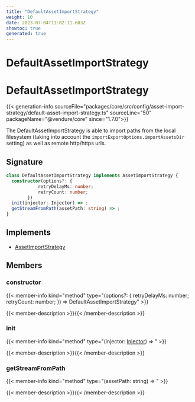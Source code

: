 ```yaml
---
title: "DefaultAssetImportStrategy"
weight: 10
date: 2023-07-04T11:02:11.683Z
showtoc: true
generated: true
---
```

<!-- This file was generated from the Vendure source. Do not modify. Instead, re-run the "docs:build" script -->

# DefaultAssetImportStrategy
<div class="symbol">


# DefaultAssetImportStrategy

{{< generation-info sourceFile="packages/core/src/config/asset-import-strategy/default-asset-import-strategy.ts" sourceLine="50" packageName="@vendure/core" since="1.7.0">}}

The DefaultAssetImportStrategy is able to import paths from the local filesystem (taking into account the
`importExportOptions.importAssetsDir` setting) as well as remote http/https urls.

## Signature

```TypeScript
class DefaultAssetImportStrategy implements AssetImportStrategy {
  constructor(options?: {
            retryDelayMs: number;
            retryCount: number;
        })
  init(injector: Injector) => ;
  getStreamFromPath(assetPath: string) => ;
}
```
## Implements

 * <a href='/typescript-api/import-export/asset-import-strategy#assetimportstrategy'>AssetImportStrategy</a>


## Members

### constructor

{{< member-info kind="method" type="(options?: {             retryDelayMs: number;             retryCount: number;         }) => DefaultAssetImportStrategy"  >}}

{{< member-description >}}{{< /member-description >}}

### init

{{< member-info kind="method" type="(injector: <a href='/typescript-api/common/injector#injector'>Injector</a>) => "  >}}

{{< member-description >}}{{< /member-description >}}

### getStreamFromPath

{{< member-info kind="method" type="(assetPath: string) => "  >}}

{{< member-description >}}{{< /member-description >}}


</div>
